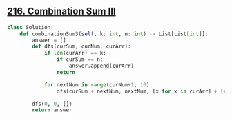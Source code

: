 ## [216. Combination Sum III](https://leetcode.com/problems/combination-sum-iii/)

```python
class Solution:
    def combinationSum3(self, k: int, n: int) -> List[List[int]]:
        answer = []
        def dfs(curSum, curNum, curArr):
            if len(curArr) == k:
                if curSum == n:
                    answer.append(curArr)
                return

            for nextNum in range(curNum+1, 10):
                dfs(curSum + nextNum, nextNum, [x for x in curArr] + [nextNum])

        dfs(0, 0, [])
        return answer
```

